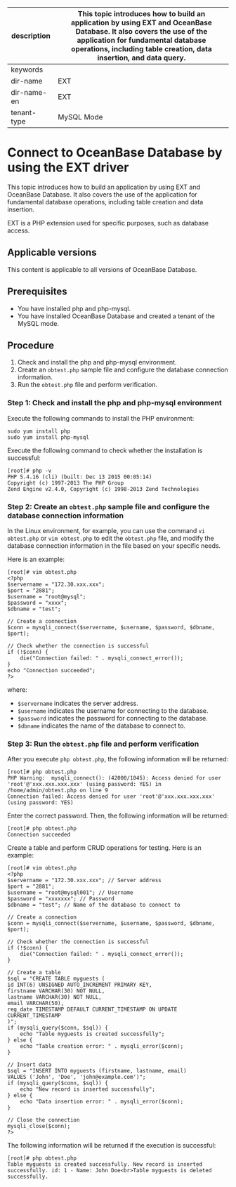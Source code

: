 |description|This topic introduces how to build an application by using EXT and OceanBase Database. It also covers the use of the application for fundamental database operations, including table creation, data insertion, and data query.|
|---|---|
|keywords||
|dir-name|EXT|
|dir-name-en|EXT|
|tenant-type|MySQL Mode|

# Connect to OceanBase Database by using the EXT driver

This topic introduces how to build an application by using EXT and OceanBase Database. It also covers the use of the application for fundamental database operations, including table creation and data insertion.

EXT is a PHP extension used for specific purposes, such as database access.

## Applicable versions

This content is applicable to all versions of OceanBase Database.

## Prerequisites

* You have installed php and php-mysql.
* You have installed OceanBase Database and created a tenant of the MySQL mode.

## Procedure

1. Check and install the php and php-mysql environment.
2. Create an `obtest.php` sample file and configure the database connection information.
3. Run the `obtest.php` file and perform verification.

### Step 1: Check and install the php and php-mysql environment

Execute the following commands to install the PHP environment:

```shell
sudo yum install php
sudo yum install php-mysql
```

Execute the following command to check whether the installation is successful:

```shell
[root]# php -v
PHP 5.4.16 (cli) (built: Dec 13 2015 00:05:14)
Copyright (c) 1997-2013 The PHP Group
Zend Engine v2.4.0, Copyright (c) 1998-2013 Zend Technologies
```

### Step 2: Create an `obtest.php` sample file and configure the database connection information

In the Linux environment, for example, you can use the command `vi obtest.php` or `vim obtest.php` to edit the `obtest.php` file, and modify the database connection information in the file based on your specific needs.

Here is an example:

```shell
[root]# vim obtest.php
<?php
$servername = "172.30.xxx.xxx";
$port = "2881";
$username = "root@mysql";
$password = "xxxx";
$dbname = "test";

// Create a connection
$conn = mysqli_connect($servername, $username, $password, $dbname, $port);

// Check whether the connection is successful
if (!$conn) {
    die("Connection failed: " . mysqli_connect_error());
}
echo "Connection succeeded";
?>
```

where:

* `$servername` indicates the server address.
* `$username` indicates the username for connecting to the database.
* `$password` indicates the password for connecting to the database.
* `$dbname` indicates the name of the database to connect to.

### Step 3: Run the `obtest.php` file and perform verification

After you execute `php obtest.php`, the following information will be returned:

```shell
[root]# php obtest.php
PHP Warning:  mysqli_connect(): (42000/1045): Access denied for user 'root'@'xxx.xxx.xxx.xxx' (using password: YES) in /home/admin/obtest.php on line 9
Connection failed: Access denied for user 'root'@'xxx.xxx.xxx.xxx' (using password: YES)
```

Enter the correct password. Then, the following information will be returned:

```shell
[root]# php obtest.php
Connection succeeded
```

Create a table and perform CRUD operations for testing. Here is an example:

```shell
[root]# vim obtest.php
<?php
$servername = "172.30.xxx.xxx"; // Server address
$port = "2881";
$username = "root@mysql001"; // Username
$password = "xxxxxxx"; // Password
$dbname = "test"; // Name of the database to connect to

// Create a connection
$conn = mysqli_connect($servername, $username, $password, $dbname, $port);

// Check whether the connection is successful
if (!$conn) {
    die("Connection failed: " . mysqli_connect_error());
}

// Create a table
$sql = "CREATE TABLE myguests (
id INT(6) UNSIGNED AUTO_INCREMENT PRIMARY KEY,
firstname VARCHAR(30) NOT NULL,
lastname VARCHAR(30) NOT NULL,
email VARCHAR(50),
reg_date TIMESTAMP DEFAULT CURRENT_TIMESTAMP ON UPDATE CURRENT_TIMESTAMP
)";
if (mysqli_query($conn, $sql)) {
    echo "Table myguests is created successfully";
} else {
    echo "Table creation error: " . mysqli_error($conn);
}

// Insert data
$sql = "INSERT INTO myguests (firstname, lastname, email)
VALUES ('John', 'Doe', 'john@example.com')";
if (mysqli_query($conn, $sql)) {
    echo "New record is inserted successfully";
} else {
    echo "Data insertion error: " . mysqli_error($conn);
}

// Close the connection
mysqli_close($conn);
?>
```

The following information will be returned if the execution is successful:

```shell
[root]# php obtest.php
Table myguests is created successfully. New record is inserted successfully. id: 1 - Name: John Doe<br>Table myguests is deleted successfully.
```